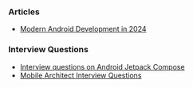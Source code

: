 


### Articles

- [Modern Android Development in 2024](https://devjorgecastro.medium.com/modern-android-development-in-2024-b70f194938bd)


### Interview Questions
- [Interview questions on Android Jetpack Compose](https://medium.com/@sujathamudadla1213/interview-questions-on-android-jetpack-compose-a9a28759ef11)
- [Mobile Architect Interview Questions](https://medium.com/@sujathamudadla1213/mobile-architect-interview-questions-and-answers-37d5746e44a4)
